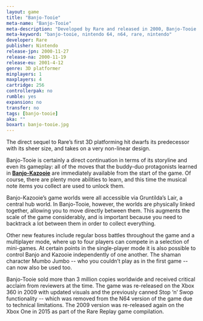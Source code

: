 ```yaml
---
layout: game
title: "Banjo-Tooie"
meta-name: "Banjo-Tooie"
meta-description: "Developed by Rare and released in 2000, Banjo-Tooie is a 3D platforming game for the Nintendo 64."
meta-keyword: "banjo-tooie, nintendo 64, n64, rare, nintendo"
developer: Rare
publisher: Nintendo
release-jpn: 2000-11-27
release-na: 2000-11-19
release-eu: 2001-4-12
genre: 3D platformer
minplayers: 1
maxplayers: 4
cartridge: 256
controllerpak: no
rumble: yes
expansion: no
transfer: no
tags: [banjo-tooie]
aka: ""
boxart: banjo-tooie.jpg
---
```

The direct sequel to Rare’s first 3D platforming hit dwarfs its predecessor with its sheer size, and takes on a very non-linear design.

Banjo-Tooie is certainly a direct continuation in terms of its storyline and even its gameplay: all of the moves that the buddy-duo protagonists learned in [**Banjo-Kazooie**](/games/banjo-kazooie.html) are immediately available from the start of the game. Of course, there are plenty more abilities to learn, and this time the musical note items you collect are used to unlock them.

Banjo-Kazooie’s game worlds were all accessible via Gruntilda’s Lair, a central hub world. In Banjo-Tooie, however, the worlds are physically linked together, allowing you to move directly between them. This augments the scale of the game considerably, and is important because you need to backtrack a lot between them in order to collect everything.

Other new features include regular boss battles throughout the game and a multiplayer mode, where up to four players can compete in a selection of mini-games. At certain points in the single-player mode it is also possible to control Banjo and Kazooie independently of one another. The shaman character Mumbo Jumbo -- who you couldn’t play as in the first game -- can now also be used too.

Banjo-Tooie sold more than 3 million copies worldwide and received critical acclaim from reviewers at the time. The game was re-released on the Xbox 360 in 2009 with updated visuals and the previously canned Stop ‘n’ Swop functionality -- which was removed from the N64 version of the game due to technical limitations. The 2009 version was re-released again on the Xbox One in 2015 as part of the Rare Replay game compilation.